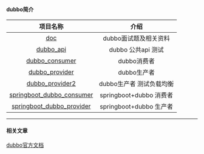 #### dubbo简介


|                           项目名称                           |           介绍           |
| :----------------------------------------------------------: | :----------------------: |
|    [doc](https://github.com/xmxe/dubbo/tree/master/doc)    |  dubbo面试题及相关资料   |
| [dubbo_api](https://github.com/xmxe/dubbo/tree/master/dubbo_api) |    dubbo 公共api 测试    |
| [dubbo_consumer](https://github.com/xmxe/dubbo/tree/master/dubbo_consumer) |       dubbo消费者        |
| [dubbo_provider](https://github.com/xmxe/dubbo/tree/master/dubbo_provider) |       dubbo生产者        |
| [dubbo_provider2](https://github.com/xmxe/dubbo/tree/master/dubbo_provider2) | dubbo生产者 测试负载均衡 |
| [springboot_dubbo_consumer](https://github.com/xmxe/dubbo/tree/master/springboot_dubbo_consumer) | springboot+dubbo 消费者  |
| [springboot_dubbo_provider](https://github.com/xmxe/dubbo/tree/master/springboot_dubbo_provider) | springboot+dubbo 生产者  |

---
#### 相关文章

[dubbo官方文档](http://dubbo.apache.org/zh-cn/docs/user/quick-start.html)

